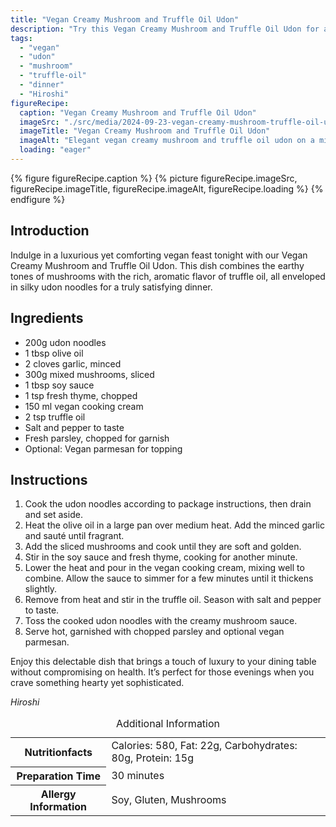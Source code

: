 ```yaml
---
title: "Vegan Creamy Mushroom and Truffle Oil Udon"
description: "Try this Vegan Creamy Mushroom and Truffle Oil Udon for a rich and satisfying dinner. Perfect blend of mushrooms with truffle oil wrapped in udon noodles."
tags:
  - "vegan"
  - "udon"
  - "mushroom"
  - "truffle-oil"
  - "dinner"
  - "Hiroshi"
figureRecipe: 
  caption: "Vegan Creamy Mushroom and Truffle Oil Udon"
  imageSrc: "./src/media/2024-09-23-vegan-creamy-mushroom-truffle-oil-udon-3743.png"
  imageTitle: "Vegan Creamy Mushroom and Truffle Oil Udon"
  imageAlt: "Elegant vegan creamy mushroom and truffle oil udon on a minimalistic table setting, highlighting the dish's luxurious creaminess."
  loading: "eager"
---
```


{% figure figureRecipe.caption %}
{% picture figureRecipe.imageSrc, figureRecipe.imageTitle, figureRecipe.imageAlt, figureRecipe.loading %}
{% endfigure %}

## Introduction

Indulge in a luxurious yet comforting vegan feast tonight with our Vegan Creamy Mushroom and Truffle Oil Udon. This dish combines the earthy tones of mushrooms with the rich, aromatic flavor of truffle oil, all enveloped in silky udon noodles for a truly satisfying dinner.

## Ingredients

* 200g udon noodles
* 1 tbsp olive oil
* 2 cloves garlic, minced
* 300g mixed mushrooms, sliced
* 1 tbsp soy sauce
* 1 tsp fresh thyme, chopped
* 150 ml vegan cooking cream
* 2 tsp truffle oil
* Salt and pepper to taste
* Fresh parsley, chopped for garnish
* Optional: Vegan parmesan for topping

## Instructions

1. Cook the udon noodles according to package instructions, then drain and set aside.
2. Heat the olive oil in a large pan over medium heat. Add the minced garlic and sauté until fragrant.
3. Add the sliced mushrooms and cook until they are soft and golden.
4. Stir in the soy sauce and fresh thyme, cooking for another minute.
5. Lower the heat and pour in the vegan cooking cream, mixing well to combine. Allow the sauce to simmer for a few minutes until it thickens slightly.
6. Remove from heat and stir in the truffle oil. Season with salt and pepper to taste.
7. Toss the cooked udon noodles with the creamy mushroom sauce.
8. Serve hot, garnished with chopped parsley and optional vegan parmesan.

Enjoy this delectable dish that brings a touch of luxury to your dining table without compromising on health. It’s perfect for those evenings when you crave something hearty yet sophisticated.

*Hiroshi*

<table><caption class='sr-only'>Additional Information</caption><tr><th>Nutritionfacts</th><td>Calories: 580, Fat: 22g, Carbohydrates: 80g, Protein: 15g&nbsp;</td></tr><tr><th>Preparation Time</th><td>30 minutes&nbsp;</td></tr><tr><th>Allergy Information</th><td>Soy, Gluten, Mushrooms&nbsp;</td></tr></table>

